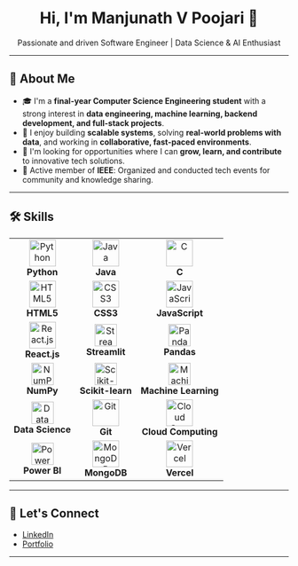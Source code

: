 <h1 align="center">Hi, I'm Manjunath V Poojari 👋</h1>
<p align="center">
  Passionate and driven Software Engineer | Data Science & AI Enthusiast
</p>

---

## 🌟 About Me

- 🎓 I'm a **final-year Computer Science Engineering student** with a strong interest in **data engineering, machine learning, backend development, and full-stack projects**.
- 🚀 I enjoy building **scalable systems**, solving **real-world problems with data**, and working in **collaborative, fast-paced environments**.
- 🏢 I'm looking for opportunities where I can **grow, learn, and contribute** to innovative tech solutions.
- 👥 Active member of **IEEE**: Organized and conducted tech events for community and knowledge sharing.

---


## 🛠️ Skills

<table>
  <tr>
    <td align="center"><img src="https://skillicons.dev/icons?i=python" height="48" alt="Python"/><br><b>Python</b></td>
    <td align="center"><img src="https://skillicons.dev/icons?i=java" height="48" alt="Java"/><br><b>Java</b></td>
    <td align="center"><img src="https://skillicons.dev/icons?i=c" height="48" alt="C"/><br><b>C</b></td>
  </tr>
  <tr>
    <td align="center"><img src="https://skillicons.dev/icons?i=html" height="48" alt="HTML5"/><br><b>HTML5</b></td>
    <td align="center"><img src="https://skillicons.dev/icons?i=css" height="48" alt="CSS3"/><br><b>CSS3</b></td>
    <td align="center"><img src="https://skillicons.dev/icons?i=js" height="48" alt="JavaScript"/><br><b>JavaScript</b></td>
  </tr>
  <tr>
    <td align="center"><img src="https://skillicons.dev/icons?i=react" height="48" alt="React.js"/><br><b>React.js</b></td>
    <td align="center"><img src="https://img.shields.io/badge/streamlit-FF4B4B.svg?logo=streamlit&logoColor=white&style=for-the-badge" height="40" alt="Streamlit"/><br><b>Streamlit</b></td>
    <td align="center"><img src="https://img.shields.io/badge/pandas-150458.svg?logo=pandas&logoColor=white&style=for-the-badge" height="40" alt="Pandas"/><br><b>Pandas</b></td>
  </tr>
  <tr>
    <td align="center"><img src="https://img.shields.io/badge/numpy-013243.svg?logo=numpy&logoColor=white&style=for-the-badge" height="40" alt="NumPy"/><br><b>NumPy</b></td>
    <td align="center"><img src="https://img.shields.io/badge/scikit--learn-F7931E.svg?logo=scikit-learn&logoColor=white&style=for-the-badge" height="40" alt="Scikit-learn"/><br><b>Scikit-learn</b></td>
    <td align="center"><img src="https://img.icons8.com/ios-filled/50/228BE6/artificial-intelligence.png" height="40" alt="Machine Learning"/><br><b>Machine Learning</b></td>
  </tr>
  <tr>
    <td align="center"><img src="https://img.icons8.com/ios-filled/50/4D8FAC/database.png" height="40" alt="Data Science"/><br><b>Data Science</b></td>
    <td align="center"><img src="https://skillicons.dev/icons?i=git" height="48" alt="Git"/><br><b>Git</b></td>
    <td align="center"><img src="https://skillicons.dev/icons?i=cloudflare" height="48" alt="Cloud Computing"/><br><b>Cloud Computing</b></td>
  </tr>
   <tr>
    <td align="center"><img src="https://img.shields.io/badge/Power%20BI-F2C811?style=for-the-badge&logo=power-bi&logoColor=black" height="40" alt="Power BI"/><br><b>Power BI</b></td>
    <td align="center"><img src="https://skillicons.dev/icons?i=mongodb" height="48" alt="MongoDB"/><br><b>MongoDB</b></td>
    <td align="center"><img src="https://skillicons.dev/icons?i=vercel" height="48" alt="Vercel"/><br><b>Vercel</b></td>
  </tr>
</table>


---

## 🤝 Let's Connect

- [LinkedIn](https://www.linkedin.com/in/manjunath-v-poojari)
- [Portfolio](https://manjunathvpoojari.github.io/Portfolio/)

---

